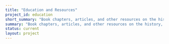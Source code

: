 ```yaml
---
title: "Education and Resources"
project_id: education
short_summary: "Book chapters, articles, and other resources on the history, acquisition and analyses of fMRI data."
summary: "Book chapters, articles, and other resources on the history, acquisition and analyses of fMRI data."
status: current
layout: project
---
```


